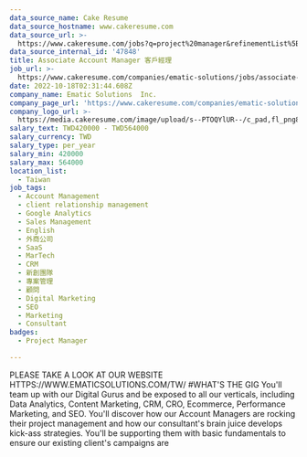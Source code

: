 ```yaml
---
data_source_name: Cake Resume
data_source_hostname: www.cakeresume.com
data_source_url: >-
  https://www.cakeresume.com/jobs?q=project%20manager&refinementList%5Blang_name%5D%5B0%5D=English&refinementList%5Bsalary_type%5D=per_year&range%5Bsalary_range%5D%5Bmin%5D=1000000&page=2
data_source_internal_id: '47848'
title: Associate Account Manager 客戶經理
job_url: >-
  https://www.cakeresume.com/companies/ematic-solutions/jobs/associate-account-manager-account-manager
date: 2022-10-18T02:31:44.608Z
company_name: Ematic Solutions  Inc.
company_page_url: 'https://www.cakeresume.com/companies/ematic-solutions'
company_logo_url: >-
  https://media.cakeresume.com/image/upload/s--PTOQYlUR--/c_pad,fl_png8,h_200,w_200/v1624269248/rzo25lwedghlk5pyy8de.png
salary_text: TWD420000 - TWD564000
salary_currency: TWD
salary_type: per_year
salary_min: 420000
salary_max: 564000
location_list:
  - Taiwan
job_tags:
  - Account Management
  - client relationship management
  - Google Analytics
  - Sales Management
  - English
  - 外商公司
  - SaaS
  - MarTech
  - CRM
  - 新創團隊
  - 專案管理
  - 顧問
  - Digital Marketing
  - SEO
  - Marketing
  - Consultant
badges:
  - Project Manager

---
```


PLEASE TAKE A LOOK AT OUR WEBSITE HTTPS://WWW.EMATICSOLUTIONS.COM/TW/ #WHAT'S THE GIG You'll team up with our Digital Gurus and be exposed to all our verticals, including Data Analytics, Content Marketing, CRM, CRO, Ecommerce, Performance Marketing, and SEO. You'll discover how our Account Managers are rocking their project management and how our consultant's brain juice develops kick-ass strategies. You'll be supporting them with basic fundamentals to ensure our existing client's campaigns are 
